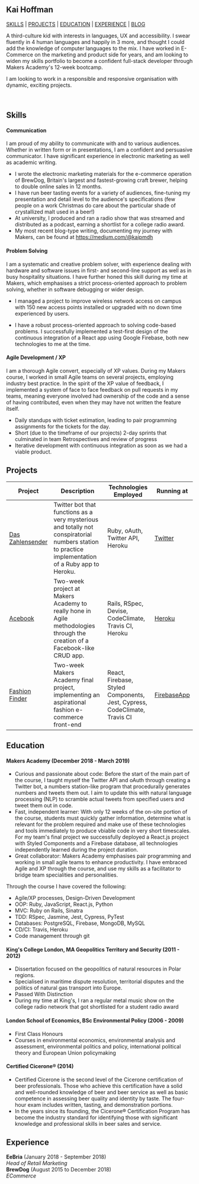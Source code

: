 ## Kai Hoffman

[SKILLS](https://github.com/kaihoffman/CV#skills) | [PROJECTS](https://github.com/kaihoffman/CV#projects) | [EDUCATION](https://github.com/kaihoffman/CV#education) | [EXPERIENCE](https://github.com/kaihoffman/CV#experience) | [BLOG](https://medium.com/@kaipmdh)

A third-culture kid with interests in languages, UX and accessibility. I swear fluently in 4 human languages and happily in 3 more, and thought I could add the knowledge of computer languages to the mix. I have worked in E-Commerce on the marketing and product side for years, and am looking to widen my skills portfolio to become a confident full-stack developer through Makers Academy's 12-week bootcamp.

I am looking to work in a responsible and responsive organisation with dynamic, exciting projects.

<a href="https://sourcerer.io/kaihoffman"><img src="https://img.shields.io/badge/Ruby-335%20commits-orange.svg" alt=""></a>
<a href="https://sourcerer.io/kaihoffman"><img src="https://img.shields.io/badge/JavaScript-117%20commits-orange.svg" alt=""></a>
<a href="https://sourcerer.io/kaihoffman"><img src="https://img.shields.io/badge/HTML-110%20commits-orange.svg" alt=""></a>

## Skills

#### Communication

I am proud of my ability to communicate with and to various audiences. Whether in written form or in presentations, I am a confident and persuasive communicator. I have significant experience in electronic marketing as well as academic writing.

- I wrote the electronic marketing materials for the e-commerce operation of BrewDog, Britain's largest and fastest-growing craft brewer, helping to double online sales in 12 months.
- I have run beer tasting events for a variety of audiences, fine-tuning my presentation and detail level to the audience's specifications (few people on a work Christmas do care about the particular shade of crystallized malt used in a beer!)
- At university, I produced and ran a radio show that was streamed and distributed as a podcast, earning a shortlist for a college radio award. 
- My most recent blog-type writing, documenting my journey with Makers, can be found at https://medium.com/@kaipmdh

#### Problem Solving

I am a systematic and creative problem solver, with experience dealing with hardware and software issues in first- and second-line support as well as in busy hospitality situations. I have further honed this skill during my time at Makers, which emphasises a strict process-oriented approach to problem solving, whether in software debugging or wider design.

- I managed a project to improve wireless network access on campus with 150 new access points installed or upgraded with no down time experienced by users.

- I have a robust process-oriented approach to solving code-based problems. I successfully implemented a test-first design of the continuous integration of a React app using Google Firebase, both new technologies to me at the time.

#### Agile Development / XP

I am a thorough Agile convert, especially of XP values. During my Makers course, I worked in small Agile teams on several projects, employing industry best practice. In the spirit of the XP value of feedback, I implemented a system of face to face feedback on pull requests in my teams, meaning everyone involved had ownership of the code and a sense of having contributed, even when they may have not written the feature itself.

- Daily standups with ticket estimation, leading to pair programming assignments for the tickets for the day.
- Short (due to the timeframe of our projects) 2-day sprints that culminated in team Retrospectives and review of progress
- Iterative development with continuous integration as soon as we had a viable product.

## Projects

| Project | Description | Technologies Employed | Running at
| ---|---|---|---|
| [Das Zahlensender](https://twitter.com/daszahlensender) | Twitter bot that functions as a very mysterious and totally not conspiratorial numbers station to practice implementation of a Ruby app to Heroku. | Ruby, oAuth, Twitter API, Heroku | [Twitter](https://twitter.com/daszahlensender)
| [Acebook](https://github.com/kaihoffman/acebook-rails-template) | Two-week project at Makers Academy to really hone in Agile methodologies through the creation of a Facebook-like CRUD app. | Rails, RSpec, Devise, CodeClimate, Travis CI, Heroku | [Heroku](https://acebook-template.herokuapp.com/)
| [Fashion Finder](https://github.com/rtfdm/fashion-finder) | Two-week Makers Academy final project, implementing an aspirational fashion e-commerce front-end | React, Firebase, Styled Components, Jest, Cypress, CodeClimate, Travis CI | [FirebaseApp](https://fashion-finder-prod.firebaseapp.com)

## Education

#### Makers Academy (December 2018 - March 2019)

- Curious and passionate about code: Before the start of the main part of the course, I taught myself the Twitter API and oAuth through creating a Twitter bot, a numbers station-like program that procedurally generates numbers and tweets them out. I aim to update this with natural language processing (NLP) to scramble actual tweets from specified users and tweet them out in code.
- Fast, independent learner: With only 12 weeks of the on-site portion of the course, students must quickly gather information, determine what is relevant for the problem required and make use of these technologies and tools immediately to produce vbiable code in very short timescales. For my team's final project we successfully deployed a React.js project with Styled Components and a Firebase database, all technologies independently learned during the project duration.
- Great collaborator: Makers Academy emphasises pair programming and working in small agile teams to enhance productivity. I have embraced Agile and XP through the course, and use my skills as a facilitator to bridge team specialities and personalities. 

Through the course I have covered the following:
- Agile/XP processes, Design-Driven Development
- OOP: Ruby, JavaScript, React.js, Python
- MVC: Ruby on Rails, Sinatra
- TDD: RSpec, Jasmine, Jest, Cypress, PyTest
- Databases: PostgreSQL, Firebase, MongoDB, MySQL
- CD/CI: Travis, Heroku
- Code management through git

#### King's College London, MA Geopolitics Territory and Security (2011 - 2012)

- Dissertation focused on the geopolitics of natural resources in Polar regions.
- Specialised in maritime dispute resolution, territorial disputes and the politics of natural gas transport into Europe.
- Passed With Distinction
- During my time at King's, I ran a regular metal music show on the college radio network that got shortlisted for a student radio award

#### London School of Economics, BSc Environmental Policy (2006 - 2009)

- First Class Honours
- Courses in environmental economics, environmental analysis and assessment, environmental politics and policy, international political theory and European Union policymaking

#### Certified Cicerone® (2014)

- Certified Cicerone is the second level of the Cicerone certification of beer professionals. Those who achieve this certification have a solid and well-rounded knowledge of beer and beer service as well as basic competence in assessing beer quality and identity by taste. The four-hour exam includes written, tasting, and demonstration portions.
- In the years since its founding, the Cicerone® Certification Program has become the industry standard for identifying those with significant knowledge and professional skills in beer sales and service.

## Experience

**EeBria** (January 2018 - September 2018)    
*Head of Retail Marketing*  
**BrewDog** (August 2015 to December 2018)   
*ECommerce*
